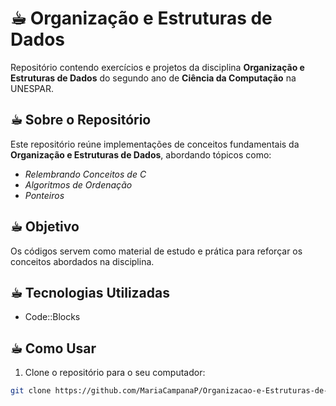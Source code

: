 # ☕︎ Organização e Estruturas de Dados

Repositório contendo exercícios e projetos da disciplina **Organização e Estruturas de Dados** do segundo ano de **Ciência da Computação** na UNESPAR.

## ☕︎ Sobre o Repositório

Este repositório reúne implementações de conceitos fundamentais da **Organização e Estruturas de Dados**, abordando tópicos como:

- *Relembrando Conceitos de C*
- *Algoritmos de Ordenação*
- *Ponteiros*

## ☕︎ Objetivo 

Os códigos servem como material de estudo e prática para reforçar os conceitos abordados na disciplina.

## ☕︎ Tecnologias Utilizadas

- Code::Blocks

## ☕︎ Como Usar 

1. Clone o repositório para o seu computador:

```bash
git clone https://github.com/MariaCampanaP/Organizacao-e-Estruturas-de-Dados.git
